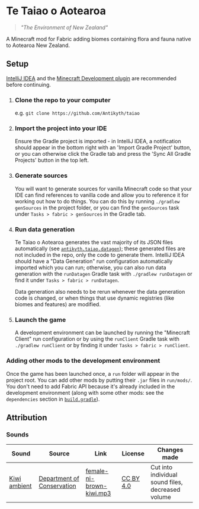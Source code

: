 # Te Taiao o Aotearoa

> _"The Environment of New Zealand"_

A Minecraft mod for Fabric adding biomes containing flora and fauna native to Aotearoa New Zealand.

## Setup

[IntelliJ IDEA](https://www.jetbrains.com/idea/download#community-edition) and the
[Minecraft Development plugin](https://plugins.jetbrains.com/plugin/8327-minecraft-development) are recommended before
continuing.

1. ### Clone the repo to your computer
   e.g. `git clone https://github.com/Antikyth/taiao`
2. ### Import the project into your IDE
   Ensure the Gradle project is imported - in IntelliJ IDEA, a notification should appear in the bottom right with an
   'Import Gradle Project' button, or you can otherwise click the Gradle tab and press the 'Sync All Gradle Projects'
   button in the top left.
3. ### Generate sources
   You will want to generate sources for vanilla Minecraft code so that your IDE can find references to vanilla code and
   allow you to reference it for working out how to do things. You can do this by running `./gradlew genSources` in the
   project folder, or you can find the `genSources` task under `Tasks > fabric > genSources` in the Gradle tab.
4. ### Run data generation
   Te Taiao o Aotearoa generates the vast majority of its JSON files automatically (see
   [`antikyth.taiao.datagen`](src/client/java/antikyth/taiao/datagen)); these generated files are not included in the
   repo, only the code to generate them. IntelliJ IDEA should have a "Data Generation" run configuration automatically
   imported which you can run; otherwise, you can also run data generation with the `runDatagen` Gradle task with
   `./gradlew runDatagen` or find it under `Tasks > fabric > runDatagen`.

   Data generation also needs to be rerun whenever the data generation code is changed, or when things that use dynamic
   registries (like biomes and features) are modified.
5. ### Launch the game
   A development environment can be launched by running the "Minecraft Client" run configuration or by using the
   `runClient` Gradle task with `./gradlew runClient` or by finding it under `Tasks > fabric > runClient`.

### Adding other mods to the development environment

Once the game has been launched once, a `run` folder will appear in the project root. You can add other mods by putting
their `.jar` files in `run/mods/`. You don't need to add Fabric API because it's already included in the development
environment (along with some other mods: see the `dependencies` section in [`build.gradle`](build.gradle)).

## Attribution

### Sounds

| Sound                                                           | Source                                                                                                  | Link                                                                                                                                          | License                                                   | Changes made                                      |
|-----------------------------------------------------------------|---------------------------------------------------------------------------------------------------------|-----------------------------------------------------------------------------------------------------------------------------------------------|-----------------------------------------------------------|---------------------------------------------------|
| [Kiwi ambient](src/main/resources/assets/taiao/sounds/mob/kiwi) | [Department of Conservation](https://www.doc.govt.nz/nature/native-animals/birds/bird-songs-and-calls/) | [female-ni-brown-kiwi.mp3](https://www.doc.govt.nz/globalassets/documents/conservation/native-animals/birds/kiwi-cd/female-ni-brown-kiwi.mp3) | [CC BY 4.0](https://creativecommons.org/licenses/by/4.0/) | Cut into individual sound files, decreased volume |

